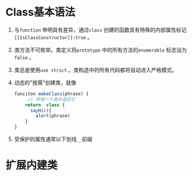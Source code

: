 # Class基本语法

1. 与`function` 申明具有差异，通过`class` 创建的函数具有特殊的内部属性标记`[[IsClassConstructor]]:true` 。

2. 类方法不可枚举。类定义将`prototype` 中的所有方法的`enumerable` 标志设为`false` 。

3. 类总是使用`use strict` 。类构造中的所有代码都将自动进入严格模式。

4. 动态的"按需"创建类，就像
   
   ```ts
   funciton makeClass(phrase) {
        // 声明一个类并返回它
       return  class {
         sayHi(){
           alert(phrase)
       }
   }
   ```

5. 受保护的属性通常以下划线`__`前缀



# 扩展内建类


